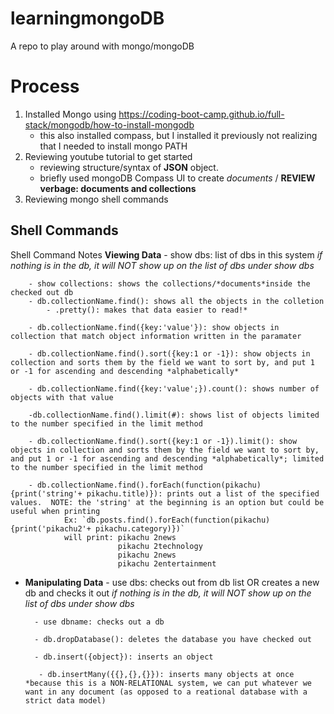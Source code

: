 # learningmongoDB
A repo to play around with mongo/mongoDB

# Process
1. Installed Mongo using https://coding-boot-camp.github.io/full-stack/mongodb/how-to-install-mongodb
    - this also installed compass, but I installed it previously not realizing that I needed to install mongo PATH
2. Reviewing youtube tutorial to get started
    - reviewing structure/syntax of **JSON** object.
    - briefly used mongoDB Compass UI to create *documents* / **REVIEW verbage: documents and collections**
3. Reviewing mongo shell commands


## Shell Commands 
Shell Command Notes
    **Viewing Data**
        - show dbs: list of dbs in this system *if nothing is in the db, it will NOT show up on the list of dbs under show dbs*

        - show collections: shows the collections/*documents*inside the checked out db
        - db.collectionName.find(): shows all the objects in the colletion
            - .pretty(): makes that data easier to read!*

        - db.collectionName.find({key:'value'}): show objects in collection that match object information written in the paramater
            
        - db.collectionName.find().sort({key:1 or -1}): show objects in collection and sorts them by the field we want to sort by, and put 1 or -1 for ascending and descending *alphabetically*

        - db.collectionName.find({key:'value';}).count(): shows number of objects with that value

        -db.collectionName.find().limit(#): shows list of objects limited to the number specified in the limit method

        - db.collectionName.find().sort({key:1 or -1}).limit(): show objects in collection and sorts them by the field we want to sort by, and put 1 or -1 for ascending and descending *alphabetically*; limited to the number specified in the limit method

        - db.collectionName.find().forEach(function(pikachu){print('string'+ pikachu.title)}): prints out a list of the specified values.  NOTE: the 'string' at the beginning is an option but could be useful when printing
                Ex: `db.posts.find().forEach(function(pikachu){print('pikachu2'+ pikachu.category)})`
                will print: pikachu 2news
                            pikachu 2technology
                            pikachu 2news
                            pikachu 2entertainment
                
        


*
    **Manipulating Data**
        - use dbs: checks out from db list OR creates a new db and checks it out *if nothing is in the db, it will NOT show up on the list of dbs under show dbs*

        - use dbname: checks out a db

        - db.dropDatabase(): deletes the database you have checked out

        - db.insert({object}): inserts an object

         - db.insertMany({{},{},{}}): inserts many objects at once *because this is a NON-RELATIONAL system, we can put whatever we want in any document (as opposed to a reational database with a strict data model)
